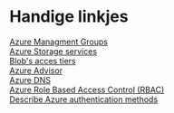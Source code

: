 # Handige linkjes  
[Azure Managment Groups ](https://learn.microsoft.com/en-us/azure/governance/management-groups/overview)  
[Azure Storage services](https://learn.microsoft.com/en-us/training/modules/describe-azure-storage-services/4-describe-azure-storage-services)  
[Blob's acces tiers](https://learn.microsoft.com/en-us/azure/storage/blobs/access-tiers-online-manage?tabs=azure-portal)  
[Azure Advisor](https://learn.microsoft.com/en-us/azure/advisor/advisor-overview)  
[Azure DNS](https://learn.microsoft.com/en-us/azure/dns/dns-overview)  
[Azure Role Based Access Control (RBAC)](https://learn.microsoft.com/en-us/azure/role-based-access-control/overview)  
[Describe Azure authentication methods](https://learn.microsoft.com/en-us/training/modules/describe-azure-identity-access-security/3-authentication-methods)  
[]()  
[]()  
[]()  
[]()  
[]()  
[]()  
[]()  
[]()   